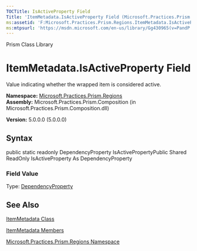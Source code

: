 ```yaml
---
TOCTitle: IsActiveProperty Field
Title: 'ItemMetadata.IsActiveProperty Field (Microsoft.Practices.Prism.Regions)'
ms:assetid: 'F:Microsoft.Practices.Prism.Regions.ItemMetadata.IsActiveProperty'
ms:mtpsurl: 'https://msdn.microsoft.com/en-us/library/Gg430965(v=PandP.50)'
---
```


Prism Class Library

ItemMetadata.IsActiveProperty Field
=======================================

Value indicating whether the wrapped item is considered active.

**Namespace:** [Microsoft.Practices.Prism.Regions](https://msdn.microsoft.com/n:microsoft.practices.prism.regions)
**Assembly:** Microsoft.Practices.Prism.Composition (in Microsoft.Practices.Prism.Composition.dll)

**Version:** 5.0.0.0 (5.0.0.0)

## Syntax


<span id="syntaxToggle"></span>public static readonly DependencyProperty IsActivePropertyPublic Shared ReadOnly IsActiveProperty As DependencyProperty
### Field Value

Type: [DependencyProperty](http://msdn2.microsoft.com/en-us/library/ms589318)

See Also
--------


[ItemMetadata Class](https://msdn.microsoft.com/t:microsoft.practices.prism.regions.itemmetadata)

[ItemMetadata Members](https://msdn.microsoft.com/allmembers.t:microsoft.practices.prism.regions.itemmetadata)

[Microsoft.Practices.Prism.Regions Namespace](https://msdn.microsoft.com/n:microsoft.practices.prism.regions)
